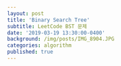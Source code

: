 ```yaml
---
layout: post
title: 'Binary Search Tree'
subtitle: LeetCode BST 문제
date: '2019-03-19 13:30:00-0400'
background: /img/posts/IMG_8904.JPG
categories: algorithm
published: true
---
```

